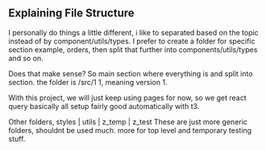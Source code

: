 
## Explaining File Structure

I personally do things a little different, i like to separated based on the topic instead of by component/utils/types.
I prefer to create a folder for specific section example, orders, then split that further into components/utils/types and so on.

Does that make sense?
So main section where everything is and split into section.
the folder is /src/1
1, meaning version 1.

With this project, we will just keep using pages for now, so we get react query basically all setup fairly good automatically with t3.

Other folders, styles | utils | z_temp | z_test
These are just more generic folders, shouldnt be used much. more for top level and temporary testing stuff.